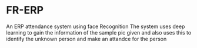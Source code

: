 # FR-ERP
An ERP attendance system using face Recognition
The system uses deep learning to gain the information of the sample pic given and also uses this to identify the unknown person and make an attandce for the person 
